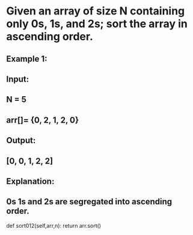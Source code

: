 # Given an array of size N containing only 0s, 1s, and 2s; sort the array in ascending order.
## Example 1:
## Input: 
## N = 5
## arr[]= {0, 2, 1, 2, 0}
## Output:
## [0, 0, 1, 2, 2]
## Explanation:
## 0s 1s and 2s are segregated into ascending order.
 

def sort012(self,arr,n):
    return arr.sort()

